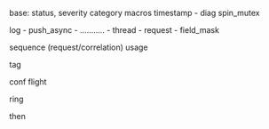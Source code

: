 
base: status, severity category
macros
timestamp
	- diag
spin_mutex

log
	- push_async
	- ...........
	- thread
	- request
	- field_mask



sequence (request/correlation)
usage

tag

conf
flight

ring

then
